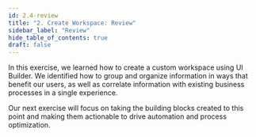 ```yaml
---
id: 2.4-review
title: "2. Create Workspace: Review"
sidebar_label: "Review"
hide_table_of_contents: true
draft: false
---
```


In this exercise, we learned how to create a custom workspace using UI Builder. We identified how to group and organize information in ways that benefit our users, as well as correlate information with existing business processes in a single experience.

Our next exercise will focus on taking the building blocks created to this point and making them actionable to drive automation and process optimization.
